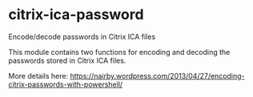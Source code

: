 # citrix-ica-password
Encode/decode passwords in Citrix ICA files

This module contains two functions for encoding and decoding the passwords stored in Citrix ICA files.

More details here: https://nairby.wordpress.com/2013/04/27/encoding-citrix-passwords-with-powershell/
